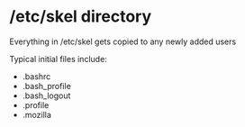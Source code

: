 # /etc/skel directory

Everything in /etc/skel gets copied to any newly added users
  
Typical initial files include:

- .bashrc
- .bash_profile
- .bash_logout
- .profile
- .mozilla

